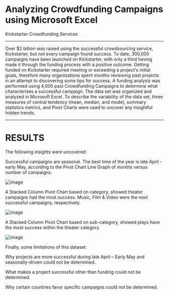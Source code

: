 # Analyzing Crowdfunding Campaigns using Microsoft Excel
Kickstarter Crowdfunding Services
_______________________________________________________________________________________________________________

Over $2 billion was raised using the successful crowdsourcing service, Kickstarter, but not every campaign found success. To date, 300,000 campaigns have been launched on Kickstarter, with only a third having made it through the funding process with a positive outcome. Getting funded on Kickstarter required meeting or exceeding a project's initial goals, therefore many organizations spent months reviewing past projects in an attempt to discovering some tips for success. A funding analysis was performed using 4,000 past Crowdfunding Campaigns to determine what characterizes a successful campaign. The data set was organized and analyzed in Microsoft Excel. To describe the variability of the data set, three measures of central tendency (mean, median, and mode), summary statistics metrics, and Pivot Charts were used to uncover any insightful hidden trends. 
_______________________________________________________________________

# RESULTS

The following insights were uncovered:

Successful campaigns are seasonal. The best time of the year is late April - early May, according to the Pivot Chart Line Graph of months versus number of campaigns.

![image](https://user-images.githubusercontent.com/67766966/120902553-a9743200-c606-11eb-8945-5a45a0acd9da.png)

A Stacked Column Pivot Chart based on category, showed theater campaigns had the most success. Music, Film & Video were the next successful campaigns, respectively.

![image](https://user-images.githubusercontent.com/67766966/120904071-b9444400-c60f-11eb-85cb-df62950008ec.png)

A Stacked Column Pivot Chart based on sub-category, showed plays have the most success within the theater category.

![image](https://user-images.githubusercontent.com/67766966/120904309-2f957600-c611-11eb-9047-b84ba8ebc82c.png)

Finally, some limitations of this dataset:

Why projects are more successful during late April – Early May and seasonally-driven could not be determined.

What makes a project successful other than funding could not be determined.

Why certain countries favor specific campaigns could not be determined.


